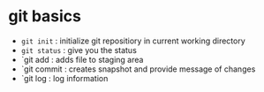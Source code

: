 # git basics

- `git init` : initialize git repositiory in current working directory
- `git status` : give you the status
- `git add : adds file to staging area
- `git commit : creates snapshot and provide message of changes
- `git log : log information
